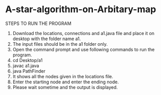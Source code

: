 # A-star-algorithm-on-Arbitary-map
STEPS TO RUN THE PROGRAM
1.  Download the locations, connections and a1.java file and place it on desktop with the folder name a1.
2.	The input files should be in the a1 folder only.
3.	Open the command prompt and use following commands to run the program.
4.	cd Desktop/a1
5.  javac a1.java
6.  java PathFinder
7.	It shows all the nodes given in the locations file.
8.	Enter the starting node and enter the ending node.
9.	Please wait sometime and the output is displayed.
